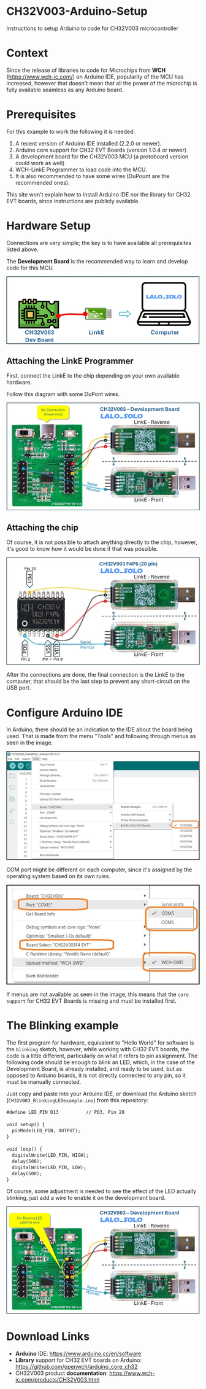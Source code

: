 # CH32V003-Arduino-Setup
Instructions to setup Arduino to code for CH32V003 microcontroller

# Context
Since the release of libraries to code for Microchips from **WCH** (https://www.wch-ic.com/) on Arduino IDE, popularity of the MCU has increased, however that doesn't mean that all the power of the microchip is fully available seamless as any Arduino board.

# Prerequisites
For this example to work the following it is needed:
1. A recent version of Arduino IDE installed (2.2.0 or newer).
2. Arduino core support for CH32 EVT Boards (version 1.0.4 or newer)
3. A development board for the CH32V003 MCU (a protoboard version could work as well)
4. WCH-LinkE Programmer to load code into the MCU.
5. It is also recommended to have some wires (DuPount are the recommended ones).

This site won't explain how to install Arduino IDE nor the library for CH32 EVT boards, since instructions are publicly available.

# Hardware Setup
Connections are very simple; the key is to have available all prerequisites listed above.

The **Development Board** is the recommended way to learn and develop code for this MCU.

![Connection of Development Board to Computer](assets/CH32V-Wiring-to-Computer.jpg)

## Attaching the LinkE Programmer
First, connect the LinkE to the chip depending on your own available hardware.

Follow this diagram with some DuPont wires.

![Connection to the Development Board](assets/CH32V-Wiring-DevBoard.jpg)


## Attaching the chip
Of course, it is not possible to attach anything directly to the chip, however, it's good to know how it would be done if that was possible.

![Connection to the Development Board](assets/CH32V-Wiring-20pin.jpg)

After the connections are done, the final connection is the LinkE to the computer, that should be the last step to prevent any short-circuit on the USB port.

# Configure Arduino IDE
In Arduino, there should be an indication to the IDE about the board being used.
That is made from the menu "Tools" and following through menus as seen in the image.

![Arduino Configuration](assets/Arduino-Board-Config.jpg)

COM port might be different on each computer, since it's assigned by the operating system based on its own rules.

![Arduino Serial Configuration](assets/Arduino-Serial-Configuration.jpg)

If menus are not available as seen in the image, this means that the `core support` for CH32 EVT Boards is missing and must be installed first.


# The Blinking example
The first program for hardware, equivalent to "Hello World" for software is the `blinking` sketch, however, while working with CH32 EVT boards, the code is a little different, particularly on what it refers to pin assignment.
The following code should be enough to blink an LED, which, in the case of the Development Board, is already installed, and ready to be used, but as opposed to Arduino boards, it is not directly connected to any pin, so it must be manually connected.

Just copy and paste into your Arduino IDE, or download the Arduino sketch (`CH32V003_BlinkingLEDexample.ino`) from this repository:

```
#define LED_PIN D13          // PD3, Pin 20

void setup() {
  pinMode(LED_PIN, OUTPUT);
}

void loop() {
  digitalWrite(LED_PIN, HIGH);
  delay(500);
  digitalWrite(LED_PIN, LOW);
  delay(500);
}
```

Of course, some adjustment is needed to see the effect of the LED actually blinking, just add a wire to enable it on the development board.

![Connecting the LED1 from Development Board](assets/CH32V-Wiring-Blinking-LED.jpg)


# Download Links
* **Arduino** IDE: https://www.arduino.cc/en/software
* **Library** support for CH32 EVT boards on Arduino: https://github.com/openwch/arduino_core_ch32
* CH32V003 product **documentation**: https://www.wch-ic.com/products/CH32V003.html


